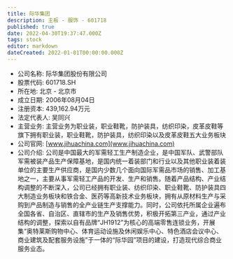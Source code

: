```yaml
---
title: 际华集团
description: 主板 - 服饰 - 601718
published: true
date: 2022-04-30T19:37:47.000Z
tags: stock
editor: markdown
dateCreated: 2022-01-01T00:00:00.000Z
---
```


- 公司名称: 际华集团股份有限公司
- 股票代码: 601718.SH
- 所在地: 北京 - 北京市
- 成立日期: 2006年08月04日
- 注册资本: 439,162.94万元
- 法定代表人: 吴同兴
- 主营业务: 主营业务为职业装，职业鞋靴，防护装具，纺织印染，皮革皮鞋等旗下拥有职业装，职业鞋靴，防护装具，纺织印染以及皮革皮鞋五大业务板块
- 公司官网: [www.jihuachina.com](www.jihuachina.com)
- 公司介绍: 公司是中国最大的军需轻工生产制造企业，是中国军队、武警部队军需被装产品生产保障基地，是国内统一着装部门和行业以及其他职业装着装单位的主要生产供应商，是国内少数几个面向国际军需品市场的销售、加工基地之一，主要从事军需轻工产品的开发、生产和销售。随着产品结构、产业结构调整的不断深入，公司已经拥有职业装、纺织印染、职业鞋靴、防护装具四大制造业务板块和铁合金、医药等高新技术业务板块，拥有从原材料生产与采购到产品制造与销售的全产业链生产支撑能力。同时，公司依托所属企业遍布全国各省、自治区、直辖市的生产及销售优势，积极开拓第三产业，通过产业结构的调整，探索以自有品牌“JH1912”为核心的高端零售连锁业务，开展集“奥特莱斯购物中心、体育运动设施及休闲娱乐中心、特色酒店会议中心、商业建筑及配套服务设施”于一体的“际华园”项目的建设，打造现代综合商业服务业态。


